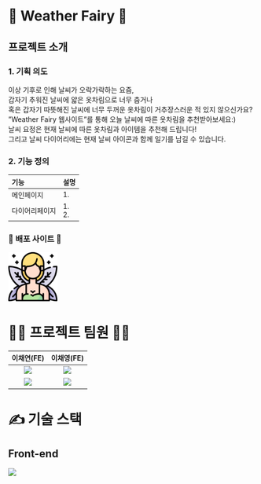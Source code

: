 <h1> 🤍 Weather Fairy 🤍 </h1>

<h2> 프로젝트 소개 </h2>
<h3> 1. 기획 의도 </h3>
이상 기후로 인해 날씨가 오락가락하는 요즘,<br />
갑자기 추워진 날씨에 얇은 옷차림으로 너무 춥거나<br />
혹은 갑자기 따뜻해진 날씨에 너무 두꺼운 옷차림이 거추장스러운 적 있지 않으신가요?<br />
”Weather Fairy 웹사이트”를 통해 오늘 날씨에 따른 옷차림을 추천받아보세요:)<br />
날씨 요정은 현재 날씨에 따른 옷차림과 아이템을 추천해 드립니다!<br />
그리고 날씨 다이어리에는 현재 날씨 아이콘과 함께 일기를 남길 수 있습니다.<br />
<h3> 2. 기능 정의 </h3>

|기능| 설명|
|:---|:---|
|메인페이지|1. <br />|
|다이어리페이지|1. <br>2.|

<h3> 🤍 배포 사이트 🤍 </h3>
<a href="http://101.101.208.182:3000/"><img src="project/src/fairy.png" width="100"></a>

<h1> 🧚🏻 프로젝트 팀원 🧚🏻 </h1>

|이채연(FE)|이채영(FE)|
|:---:|:---:|
|<img src="https://avatars.githubusercontent.com/u/107829964?v=4" width="100">|<img src="https://avatars.githubusercontent.com/u/116782324?v=4" width="100" >|
|<a href="https://github.com/leechaeyeon321"><img src="https://img.shields.io/badge/GitHub-181717?style=plastic&logo=GitHub&logoColor=white"/></a>|<a href="https://github.com/chaeyeongLEE"><img src="https://img.shields.io/badge/GitHub-181717?style=plastic&logo=GitHub&logoColor=white"/></a>|
<h1> ✍️ 기술 스택 </h1>
<h2>  Front-end </h2>
<div>

<img src="https://img.shields.io/badge/-OpenWeather-orange"/> 

</div>
